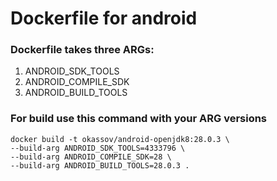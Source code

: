 # Dockerfile for android

### Dockerfile takes three ARGs:

   1. ANDROID_SDK_TOOLS
   2. ANDROID_COMPILE_SDK
   3. ANDROID_BUILD_TOOLS

### For build use this command with your ARG versions

```
docker build -t okassov/android-openjdk8:28.0.3 \
--build-arg ANDROID_SDK_TOOLS=4333796 \
--build-arg ANDROID_COMPILE_SDK=28 \
--build-arg ANDROID_BUILD_TOOLS=28.0.3 .
```


